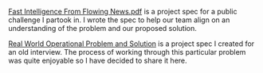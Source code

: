 [Fast Intelligence From Flowing News.pdf](https://github.com/yserkez/public-documents/blob/f2a48fa717cabe9bb7a23d1b4a4ec5dccd4f9085/Fast%20Intelligence%20From%20Flowing%20News.pdf) is a project spec for a public challenge I partook in. I wrote the spec to help our team align on an understanding of the problem and our proposed solution.

[Real World Operational Problem and Solution](https://github.com/yserkez/public-documents/blob/f2a48fa717cabe9bb7a23d1b4a4ec5dccd4f9085/Real%20World%20Operational%20Problem%20and%20Solution.pdf) is a project spec I created for an old interview. The process of working through this particular problem was quite enjoyable so I have decided to share it here.
